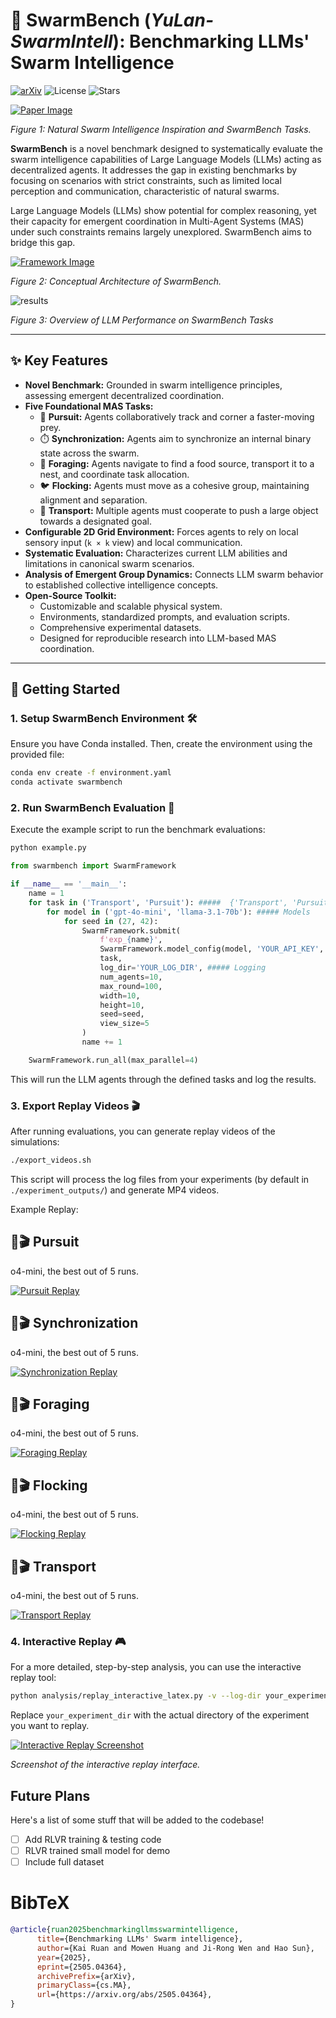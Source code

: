 
# 🐝 SwarmBench (*YuLan-SwarmIntell*): Benchmarking LLMs' Swarm Intelligence

[![arXiv](https://img.shields.io/badge/arXiv-2505.04364-b31b1b.svg)](https://arxiv.org/abs/2505.04364)
![License](https://img.shields.io/badge/License-MIT-2196F3.svg)
![Stars](https://img.shields.io/github/stars/x66ccff/swarmbench)


[![Paper Image](assets/fig1.png)](assets/fig1.png)

*Figure 1: Natural Swarm Intelligence Inspiration and SwarmBench Tasks.*

**SwarmBench** is a novel benchmark designed to systematically evaluate the swarm intelligence capabilities of Large Language Models (LLMs) acting as decentralized agents. It addresses the gap in existing benchmarks by focusing on scenarios with strict constraints, such as limited local perception and communication, characteristic of natural swarms.

Large Language Models (LLMs) show potential for complex reasoning, yet their capacity for emergent coordination in Multi-Agent Systems (MAS) under such constraints remains largely unexplored. SwarmBench aims to bridge this gap.

[![Framework Image](assets/framework.png)](assets/framework.png)

*Figure 2: Conceptual Architecture of SwarmBench.*

![results](assets/results.png)

*Figure 3: Overview of LLM Performance on SwarmBench Tasks*

---

## ✨ Key Features

*   **Novel Benchmark:** Grounded in swarm intelligence principles, assessing emergent decentralized coordination.
*   **Five Foundational MAS Tasks:**
    *   🎯 **Pursuit:** Agents collaboratively track and corner a faster-moving prey.
    *   ⏱️ **Synchronization:** Agents aim to synchronize an internal binary state across the swarm.
    *   🧺 **Foraging:** Agents navigate to find a food source, transport it to a nest, and coordinate task allocation.
    *   🐦 **Flocking:** Agents must move as a cohesive group, maintaining alignment and separation.
    *   🚚 **Transport:** Multiple agents must cooperate to push a large object towards a designated goal.
*   **Configurable 2D Grid Environment:** Forces agents to rely on local sensory input (`k × k` view) and local communication.
*   **Systematic Evaluation:** Characterizes current LLM abilities and limitations in canonical swarm scenarios.
*   **Analysis of Emergent Group Dynamics:** Connects LLM swarm behavior to established collective intelligence concepts.
*   **Open-Source Toolkit:**
    *   Customizable and scalable physical system.
    *   Environments, standardized prompts, and evaluation scripts.
    *   Comprehensive experimental datasets.
    *   Designed for reproducible research into LLM-based MAS coordination.

---

## 🚀 Getting Started

### 1. Setup SwarmBench Environment 🛠️

Ensure you have Conda installed. Then, create the environment using the provided file:

```bash
conda env create -f environment.yaml
conda activate swarmbench
```

### 2. Run SwarmBench Evaluation 🧪

Execute the example script to run the benchmark evaluations:

```bash
python example.py
```

```python
from swarmbench import SwarmFramework

if __name__ == '__main__':
    name = 1
    for task in ('Transport', 'Pursuit'): #####  {'Transport', 'Pursuit', 'Synchronization', 'Foraging', 'Flocking'}
        for model in ('gpt-4o-mini', 'llama-3.1-70b'): ##### Models
            for seed in (27, 42):
                SwarmFramework.submit(
                    f'exp_{name}',
                    SwarmFramework.model_config(model, 'YOUR_API_KEY', 'YOUR_API_BASE'), ##### API
                    task,
                    log_dir='YOUR_LOG_DIR', ##### Logging
                    num_agents=10,
                    max_round=100,
                    width=10,
                    height=10,
                    seed=seed,
                    view_size=5
                )
                name += 1

    SwarmFramework.run_all(max_parallel=4)
```

This will run the LLM agents through the defined tasks and log the results.

### 3. Export Replay Videos 🎬

After running evaluations, you can generate replay videos of the simulations:

```bash
./export_videos.sh
```
This script will process the log files from your experiments (by default in `./experiment_outputs/`) and generate MP4 videos.

Example Replay:

## 🐝🎬 Pursuit

o4-mini, the best out of 5 runs.

[![Pursuit Replay](assets/Pursuit_o4-mini_best.gif)](assets/Pursuit_o4-mini_best.gif) 

## 🐝🎬 Synchronization

o4-mini, the best out of 5 runs.

[![Synchronization Replay](assets/Synchronize_o4-mini_best.gif)](assets/Synchronize_o4-mini_best.gif) 

## 🐝🎬 Foraging

o4-mini, the best out of 5 runs.

[![Foraging Replay](assets/Foraging_o4-mini_best.gif)](assets/Foraging_o4-mini_best.gif) 

## 🐝🎬 Flocking

o4-mini, the best out of 5 runs.

[![Flocking Replay](assets/Flocking_o4-mini_best.gif)](assets/Flocking_o4-mini_best.gif) 

## 🐝🎬 Transport

o4-mini, the best out of 5 runs.

[![Transport Replay](assets/Transport_o4-mini_best.gif)](assets/Transport_o4-mini_best.gif) 




### 4. Interactive Replay 🎮

For a more detailed, step-by-step analysis, you can use the interactive replay tool:

```bash
python analysis/replay_interactive_latex.py -v --log-dir your_experiment_dir 
```
Replace `your_experiment_dir` with the actual directory of the experiment you want to replay.

[![Interactive Replay Screenshot](assets/image.png)](assets/image.png)

*Screenshot of the interactive replay interface.*


## Future Plans
Here's a list of some stuff that will be added to the codebase!

- [ ] Add RLVR training & testing code
- [ ] RLVR trained small model for demo
- [ ] Include full dataset

# BibTeX

```bibtex
@article{ruan2025benchmarkingllmsswarmintelligence,
      title={Benchmarking LLMs' Swarm intelligence}, 
      author={Kai Ruan and Mowen Huang and Ji-Rong Wen and Hao Sun},
      year={2025},
      eprint={2505.04364},
      archivePrefix={arXiv},
      primaryClass={cs.MA},
      url={https://arxiv.org/abs/2505.04364}, 
}
```
